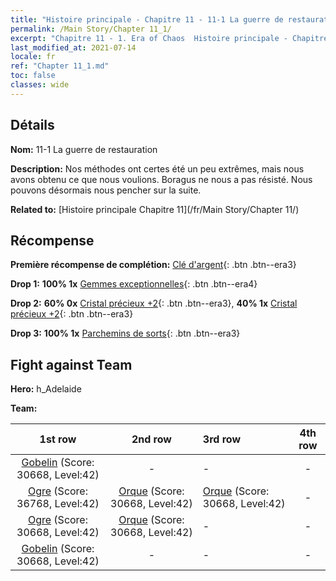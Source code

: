 ```yaml
---
title: "Histoire principale - Chapitre 11 - 11-1 La guerre de restauration"
permalink: /Main Story/Chapter 11_1/
excerpt: "Chapitre 11 - 1. Era of Chaos  Histoire principale - Chapitre 11_1. 11-1 La guerre de restauration"
last_modified_at: 2021-07-14
locale: fr
ref: "Chapter 11_1.md"
toc: false
classes: wide
---
```


## Détails

 **Nom:** 11-1 La guerre de restauration

 **Description:** Nos méthodes ont certes été un peu extrêmes, mais nous avons obtenu ce que nous voulions. Boragus ne nous a pas résisté. Nous pouvons désormais nous pencher sur la suite.

 **Related to:** [Histoire principale Chapitre 11](/fr/Main Story/Chapter 11/)

## Récompense

 **Première récompense de complétion:** [Clé d'argent](/ItemsFR/con_693/){: .btn .btn--era3}

 **Drop 1:** **100% 1x** [Gemmes exceptionnelles](/ItemsFR/mat_37/){: .btn .btn--era4}

 **Drop 2:** **60% 0x** [Cristal précieux +2](/ItemsFR/mat_31/){: .btn .btn--era3}, **40% 1x** [Cristal précieux +2](/ItemsFR/mat_31/){: .btn .btn--era3}

 **Drop 3:** **100% 1x** [Parchemins de sorts](/ItemsFR/con_694/){: .btn .btn--era3}


## Fight against Team
 **Hero:** h_Adelaide

 **Team:**


  | 1st row | 2nd row | 3rd row | 4th row |
  |:----:|:----:|:----|:----:|
  | [Gobelin](/fr/units/Goblin/) (Score: 30668, Level:42)  | - | - | - |
  | [Ogre](/fr/units/Ogre/) (Score: 36768, Level:42)  | [Orque](/fr/units/Orc/) (Score: 30668, Level:42)  | [Orque](/fr/units/Orc/) (Score: 30668, Level:42)  | - |
  | [Ogre](/fr/units/Ogre/) (Score: 30668, Level:42)  | [Orque](/fr/units/Orc/) (Score: 30668, Level:42)  | - | - |
  | [Gobelin](/fr/units/Goblin/) (Score: 30668, Level:42)  | - | - | - |


